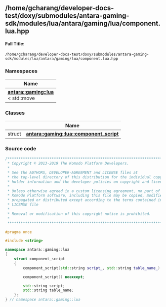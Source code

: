 

## /home/gcharang/developer-docs-test/doxy/submodules/antara-gaming-sdk/modules/lua/antara/gaming/lua/component.lua.hpp

#### Full Title:
```
/home/gcharang/developer-docs-test/doxy/submodules/antara-gaming-sdk/modules/lua/antara/gaming/lua/component.lua.hpp
```







### Namespaces

| Name           |
| -------------- |
| **[antara::gaming::lua](Namespaces/namespaceantara_1_1gaming_1_1lua.md)** <br>< std::move  |

### Classes

|                | Name           |
| -------------- | -------------- |
| struct | **[antara::gaming::lua::component_script](Classes/structantara_1_1gaming_1_1lua_1_1component__script.md)**  |















### Source code

```cpp
/******************************************************************************
 * Copyright © 2013-2019 The Komodo Platform Developers.                      *
 *                                                                            *
 * See the AUTHORS, DEVELOPER-AGREEMENT and LICENSE files at                  *
 * the top-level directory of this distribution for the individual copyright  *
 * holder information and the developer policies on copyright and licensing.  *
 *                                                                            *
 * Unless otherwise agreed in a custom licensing agreement, no part of the    *
 * Komodo Platform software, including this file may be copied, modified,     *
 * propagated or distributed except according to the terms contained in the   *
 * LICENSE file                                                               *
 *                                                                            *
 * Removal or modification of this copyright notice is prohibited.            *
 *                                                                            *
 ******************************************************************************/

#pragma once

#include <string> 

namespace antara::gaming::lua
{
    struct component_script
    {
        component_script(std::string script_, std::string table_name_) noexcept;

        component_script() noexcept;

        std::string script;
        std::string table_name;
    };
} // namespace antara::gaming::lua
```




